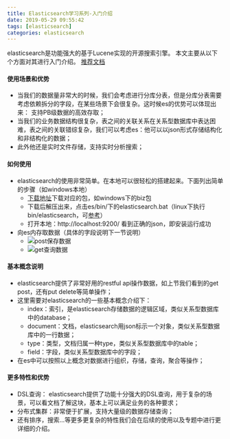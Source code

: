 ```yaml
---
title: Elasticsearch学习系列-入门介绍
date: 2019-05-29 09:55:42
tags: [elasticsearch]
categories: elasticsearch
---
```

elasticsearch是功能强大的基于Lucene实现的开源搜索引擎。
本文主要从以下个方面对其进行入门介绍。
[推荐文档](https://es.xiaoleilu.com/010_Intro/05_What_is_it.html)

#### 使用场景和优势
- 当我们的数据量非常大的时候，我们会考虑进行分库分表，但是分库分表需要考虑依赖拆分的字段，在某些场景下会很复杂。这时候es的优势可以体现出来：
支持PB级数据的高效存取；
- 当我们的业务数据结构很复杂，表之间的关联关系在关系型数据库中表达困难，表之间的关联错综复杂，我们可以考虑es：他可以以json形式存储结构化和非结构化的数据；
- 此外他还是实时文件存储，支持实时分析搜索；

#### 如何使用
- elasticsearch的使用非常简单。在本地可以很轻松的搭建起来。下面列出简单的步骤（如windows本地）
  - [下载地址](https://www.elastic.co/cn/downloads/elasticsearch)下载对应的包，如windows下的biz包
  - 下载后解压出来，点击es/bin/下的elasticsearch.bat（linux下执行bin/elasticsearch，可[参考](https://juejin.im/post/58d1d7530ce4630057e6053a#heading-2)）
  - 打开本地：http://localhost:9200/ 看到正确的json，即安装运行成功
- 向es内存取数据（具体的字段说明下一节说明）
  - ![post保存数据](/images/post.png)
  - ![get查询数据](/images/get.png)

#### 基本概念说明
- elasticsearch提供了非常好用的restful api操作数据，如上节我们看到的get post，还有put delete等简单操作；
- 这里需要对elasticsearch的一些基本概念介绍下：
  - index：索引，是elasticsearch存储数据的逻辑区域，类似关系型数据库中的database；
  - document：文档，elasticsearch用json标示一个对象，类似关系型数据库中的一行数据；
  - type：类型，文档归属一种type，类似关系型数据库中的table；
  - field：字段，类似关系型数据库中的字段；
- 在es中可以按照以上概念对数据进行组织，存储，查询，聚合等操作；

#### 更多特性和优势
- DSL查询： elasticsearch提供了功能十分强大的DSL查询，用于复杂的场景，可以看文档了解这块，基本上可以满足业务的各种要求；
- 分布式集群：非常便于扩展，支持大量级的数据存储查询；
- 还有排序，搜索...等更多更复杂的特性我们会在后续的使用以及专题中进行更详细的介绍。
